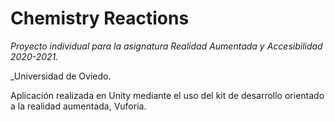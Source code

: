# Chemistry Reactions

_Proyecto individual para la asignatura Realidad Aumentada y Accesibilidad 2020-2021._

_Universidad de Oviedo.

Aplicación realizada en Unity mediante el uso del kit de desarrollo orientado a la realidad aumentada, Vuforia. 


